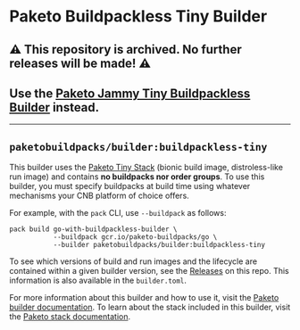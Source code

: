 # Paketo Buildpackless Tiny Builder

## ⚠️ This repository is archived. No further releases will be made! ⚠️

## Use the [Paketo Jammy Tiny Buildpackless Builder](https://github.com/paketo-buildpacks/builder-jammy-buildpackless-tiny) instead.

---

## `paketobuildpacks/builder:buildpackless-tiny`

This builder uses the [Paketo Tiny Stack](https://github.com/paketo-buildpacks/tiny-stack-release) (bionic build image, distroless-like run image)
and contains **no buildpacks nor order groups**. To use this builder, you must specify buildpacks
at build time using whatever mechanisms your CNB platform of choice offers.

For example, with the `pack` CLI, use `--buildpack` as follows:
```
pack build go-with-buildpackless-builder \
           --buildpack gcr.io/paketo-buildpacks/go \
           --builder paketobuildpacks/builder:buildpackless-tiny

```

To see which versions of build and run images and the lifecycle
are contained within a given builder version, see the
[Releases](https://github.com/paketo-buildpacks/buildpackless-tiny-builder/releases) on this
repo. This information is also available in the `builder.toml`.

For more information about this builder and how to use it, visit the [Paketo
builder documentation](https://paketo.io/docs/builders/).  To learn about the
stack included in this builder, visit the [Paketo stack
documentation](https://paketo.io/docs/stacks/).
